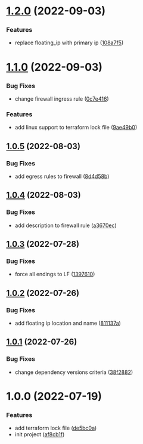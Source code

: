 # [1.2.0](https://github.com/cktf/terraform-hcloud-wireguard/compare/1.1.0...1.2.0) (2022-09-03)


### Features

* replace floating_ip with primary ip ([108a7f5](https://github.com/cktf/terraform-hcloud-wireguard/commit/108a7f52864e4ff65f53748c2ef62e72840d2053))

# [1.1.0](https://github.com/cktf/terraform-hcloud-wireguard/compare/1.0.5...1.1.0) (2022-09-03)


### Bug Fixes

* change firewall ingress rule ([0c7e416](https://github.com/cktf/terraform-hcloud-wireguard/commit/0c7e416b7735e7711712c2686ad88a50fd974c48))


### Features

* add linux support to terraform lock file ([9ae49b0](https://github.com/cktf/terraform-hcloud-wireguard/commit/9ae49b090dda1a44ca963540bdb1300768bd76ea))

## [1.0.5](https://github.com/cktf/terraform-hcloud-wireguard/compare/1.0.4...1.0.5) (2022-08-03)


### Bug Fixes

* add egress rules to firewall ([8d4d58b](https://github.com/cktf/terraform-hcloud-wireguard/commit/8d4d58bf76a4f70f33cdc54224f1a50fbaa13a07))

## [1.0.4](https://github.com/cktf/terraform-hcloud-wireguard/compare/1.0.3...1.0.4) (2022-08-03)


### Bug Fixes

* add description to firewall rule ([a3670ec](https://github.com/cktf/terraform-hcloud-wireguard/commit/a3670ec5917a241894b3f93353e23bd528ebe64f))

## [1.0.3](https://github.com/cktf/terraform-hcloud-wireguard/compare/1.0.2...1.0.3) (2022-07-28)


### Bug Fixes

* force all endings to LF ([1397610](https://github.com/cktf/terraform-hcloud-wireguard/commit/139761090bc6888192d6b468bbabd9370d99463e))

## [1.0.2](https://github.com/cktf/terraform-hcloud-wireguard/compare/1.0.1...1.0.2) (2022-07-26)


### Bug Fixes

* add floating ip location and name ([811137a](https://github.com/cktf/terraform-hcloud-wireguard/commit/811137a65a39d285fc33a6d4cbcbdabd64c494e8))

## [1.0.1](https://github.com/cktf/terraform-hcloud-wireguard/compare/1.0.0...1.0.1) (2022-07-26)


### Bug Fixes

* change dependency versions criteria ([38f2882](https://github.com/cktf/terraform-hcloud-wireguard/commit/38f288273df4630250a10022a0ad2d3aafd79ef0))

# 1.0.0 (2022-07-19)


### Features

* add terraform lock file ([de5bc0a](https://github.com/cktf/terraform-hcloud-wireguard/commit/de5bc0abb7e83298464867c2a75e4904e919109e))
* init project ([af8cb1f](https://github.com/cktf/terraform-hcloud-wireguard/commit/af8cb1fb03a5facecd54b120e1a0ce16bdbded57))
